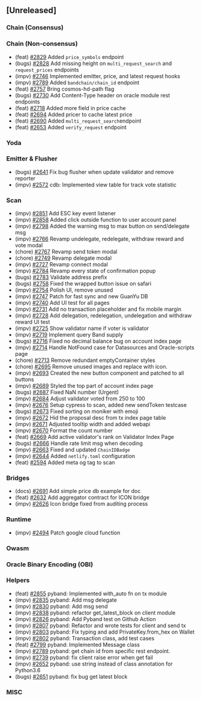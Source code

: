 <!--
(feat): New feature
(impv): Improvement / Enhancement
(docs): Documentation
(bugs): Bug fixes
(chore): Chore/cleanup work
-->

## [Unreleased]

### Chain (Consensus)

### Chain (Non-consensus)

- (feat) [\#2829](https://github.com/bandprotocol/bandchain/pull/2829) Added `price_symbols` endpoint
- (bugs) [\#2828](https://github.com/bandprotocol/bandchain/pull/2828) Add missing height on `multi_request_search` and `request_prices` endpoints
- (impv) [\#2746](https://github.com/bandprotocol/bandchain/pull/2746) Implemented emitter, price, and latest request hooks
- (impv) [\#2789](https://github.com/bandprotocol/bandchain/pull/2789) Added `bandchain/chain_id` endpoint
- (feat) [\#2757](https://github.com/bandprotocol/bandchain/pull/2757) Bring cosmos-hd-path flag
- (bugs) [\#2730](https://github.com/bandprotocol/bandchain/pull/2730) Add Content-Type header on oracle module rest endpoints
- (feat) [\#2718](https://github.com/bandprotocol/bandchain/pull/2718) Added more field in price cache
- (feat) [\#2694](https://github.com/bandprotocol/bandchain/pull/2694) Added pricer to cache latest price
- (feat) [\#2690](https://github.com/bandprotocol/bandchain/pull/2690) Added `multi_request_search`endpoint
- (feat) [\#2653](https://github.com/bandprotocol/bandchain/pull/2653) Added `verify_request` endpoint

### Yoda

### Emitter & Flusher

- (bugs) [\#2641](https://github.com/bandprotocol/bandchain/pull/2641) Fix bug flusher when update validator and remove reporter
- (impv) [\#2572](https://github.com/bandprotocol/bandchain/pull/2572) cdb: Implemented view table for track vote statistic

### Scan

- (impv) [\#2851](https://github.com/bandprotocol/bandchain/pull/2851) Add ESC key event listener
- (impv) [\#2858](https://github.com/bandprotocol/bandchain/pull/2858) Added click outside function to user account panel
- (impv) [\#2798](https://github.com/bandprotocol/bandchain/pull/2798) Added the warning msg to max button on send/delegate msg
- (impv) [\#2766](https://github.com/bandprotocol/bandchain/pull/2766) Revamp undelegate, redelegate, withdraw reward and vote modal
- (chore) [\#2767](https://github.com/bandprotocol/bandchain/pull/2767) Revamp send token modal
- (chore) [\#2749](https://github.com/bandprotocol/bandchain/pull/2749) Revamp delegate modal
- (impv) [\#2727](https://github.com/bandprotocol/bandchain/pull/2727) Revamp connect modal
- (impv) [\#2784](https://github.com/bandprotocol/bandchain/pull/2784) Revamp every state of confirmation popup
- (bugs) [\#2783](https://github.com/bandprotocol/bandchain/pull/2783) Validate address prefix
- (bugs) [\#2758](https://github.com/bandprotocol/bandchain/pull/2758) Fixed the wrapped button issue on safari
- (impv) [\#2754](https://github.com/bandprotocol/bandchain/pull/2754) Polish UI, remove unused
- (impv) [\#2747](https://github.com/bandprotocol/bandchain/pull/2747) Patch for fast sync and new GuanYu DB
- (impv) [\#2740](https://github.com/bandprotocol/bandchain/pull/2740) Add UI test for all pages
- (impv) [\#2731](https://github.com/bandprotocol/bandchain/pull/2731) Add no transaction placeholder and fix mobile margin
- (impv) [\#2728](https://github.com/bandprotocol/bandchain/pull/2728) Add delegation, redelegation, undelegation and withdraw reward UI test
- (impv) [\#2725](https://github.com/bandprotocol/bandchain/pull/2725) Show validator name if voter is validator
- (impv) [\#2719](https://github.com/bandprotocol/bandchain/pull/2719) Implement query Band supply
- (bugs) [\#2716](https://github.com/bandprotocol/bandchain/pull/2716) Fixed no decimal balance bug on account index
  page
- (impv) [\#2714](https://github.com/bandprotocol/bandchain/pull/2714) Handle NotFound case for Datasources and Oracle-scripts page
- (chore) [\#2713](https://github.com/bandprotocol/bandchain/pull/2713) Remove redundant emptyContainer styles
- (chore) [\#2695](https://github.com/bandprotocol/bandchain/pull/2695) Remove unused images and replace with icon.
- (impv) [\#2693](https://github.com/bandprotocol/bandchain/pull/2693) Created the new button component and patched to all buttons
- (impv) [\#2689](https://github.com/bandprotocol/bandchain/pull/2689) Styled the top part of account index page
- (bugs) [\#2687](https://github.com/bandprotocol/bandchain/pull/2687) Fixed NaN number (Urgent)
- (impv) [\#2684](https://github.com/bandprotocol/bandchain/pull/2684) Adjust validator voted from 250 to 100
- (impv) [\#2676](https://github.com/bandprotocol/bandchain/pull/2676) Setup cypress to scan, added new sendToken testcase
- (bugs) [\#2673](https://github.com/bandprotocol/bandchain/pull/2673) Fixed sorting on moniker with emoji
- (impv) [\#2672](https://github.com/bandprotocol/bandchain/pull/2672) Hid the proposal desc from tx index page table
- (impv) [\#2671](https://github.com/bandprotocol/bandchain/pull/2671) Adjusted tooltip width and added webapi
- (impv) [\#2670](https://github.com/bandprotocol/bandchain/pull/2670) Format the count number
- (feat) [\#2669](https://github.com/bandprotocol/bandchain/pull/2669) Add active validator's rank on Validator Index Page
- (bugs) [\#2666](https://github.com/bandprotocol/bandchain/pull/2666) Handle rate limit msg when decoding
- (impv) [\#2663](https://github.com/bandprotocol/bandchain/pull/2663) Fixed and updated `ChainIDBadge`
- (impv) [\#2644](https://github.com/bandprotocol/bandchain/pull/2644) Added `netlify.toml` configuration
- (feat) [\#2594](https://github.com/bandprotocol/bandchain/pull/2594) Added meta og tag to scan

### Bridges

- (docs) [\#2691](https://github.com/bandprotocol/bandchain/pull/2691) Add simple price db example for doc
- (feat) [\#2632](https://github.com/bandprotocol/bandchain/pull/2632) Add aggregator contract for ICON bridge
- (impv) [\#2626](https://github.com/bandprotocol/bandchain/pull/2626) Icon bridge fixed from auditing process

### Runtime

- (impv) [\#2494](https://github.com/bandprotocol/bandchain/pull/2494) Patch google cloud function

### Owasm

### Oracle Binary Encoding (OBI)

### Helpers

- (feat) [\#2855](https://github.com/bandprotocol/bandchain/pull/2855) pyband: Implemented with_auto fn on tx module
- (impv) [\#2835](https://github.com/bandprotocol/bandchain/pull/2835) pyband: Add msg delegate
- (impv) [\#2830](https://github.com/bandprotocol/bandchain/pull/2830) pyband: Add msg send
- (impv) [\#2838](https://github.com/bandprotocol/bandchain/pull/2838) pyband: refactor get_latest_block on client module
- (impv) [\#2826](https://github.com/bandprotocol/bandchain/pull/2826) pyband: Add Pyband test on Github Action
- (impv) [\#2807](https://github.com/bandprotocol/bandchain/pull/2807) pyband: Refactor and wrote tests for client and send tx
- (impv) [\#2803](https://github.com/bandprotocol/bandchain/pull/2803) pyband: Fix typing and add PrivateKey.from_hex on Wallet
- (impv) [\#2802](https://github.com/bandprotocol/bandchain/pull/2802) pyband: Transaction class, add test cases
- (feat) [\#2799](https://github.com/bandprotocol/bandchain/pull/2799) pyband: Implemented Message class
- (impv) [\#2789](https://github.com/bandprotocol/bandchain/pull/2789) pyband: get chain id from specific rest endpoint.
- (impv) [\#2739](https://github.com/bandprotocol/bandchain/pull/2739) pyband: fix client raise error when get fail
- (impv) [\#2652](https://github.com/bandprotocol/bandchain/pull/2652) pyband: use string instead of class annotation for Python3.6
- (bugs) [\#2651](https://github.com/bandprotocol/bandchain/pull/2651) pyband: fix bug get latest block

### MISC
